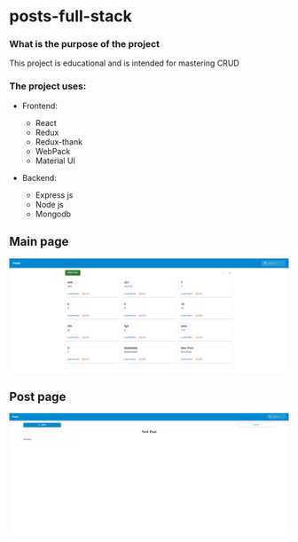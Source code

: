 # posts-full-stack

### What is the purpose of the project

This project is educational and is intended for mastering CRUD

### The project uses:

- Frontend:

  - React
  - Redux
  - Redux-thank
  - WebPack
  - Material UI

- Backend:

  - Express js
  - Node js
  - Mongodb

## Main page

<img src="./img/desktop.png" alt="desktop"/>

## Post page

<img src="./img/postPage.png" alt="postPage"/>
